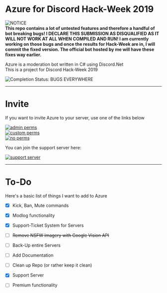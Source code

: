 # Azure for Discord Hack-Week 2019
![NOTICE](https://img.shields.io/badge/IMPORTANT0%20NOTICE-SERIOUS%20BUGS-critical.svg)  
**This repo contains a lot of untested features and therefore a handful of bot breaking bugs! I DECLARE THIS SUBMISSION AS DISQUALIFIED AS IT WILL NOT WORK AT ALL WHEN COMPILED AND RUN! I am currently working on those bugs and once the results for Hack-Week are in, I will commit the fixed version. The official bot hosted by me will have these fixes way earlier.**

Azure is a moderation bot written in C# using Discord.Net  
This is a project for Discord Hack-Week 2019

![Completion Status: BUGS EVERYWHERE](https://img.shields.io/badge/Completion%20Status-DON'T%20COMPILE-critical.svg)

---

# Invite

If you want to invite Azure to your server, use one of the links below

[![admin perms](https://img.shields.io/badge/Invite-Admin%20Permissions-important.svg "It is never recommended to invite a bot with admin permissions!")](https://discordapp.com/api/oauth2/authorize?client_id=592767862347661312&permissions=8&scope=bot)  
[![custom perms](https://img.shields.io/badge/Invite-Customizable%20Permissions-success.svg "Recommended Option where you can opt-out of certain permissions")](https://discordapp.com/api/oauth2/authorize?client_id=592767862347661312&permissions=2080894199&scope=bot)  
[![no perms](https://img.shields.io/badge/Invite-No%20Permissions-007FFF.svg "This bot will most likely not work without any permissions")](https://discordapp.com/api/oauth2/authorize?client_id=592767862347661312&permissions=0&scope=bot)

You can join the support server here:

[![support server](https://discordapp.com/api/guilds/593009615747416065/widget.png)](https://discord.gg/7PkVUbY)

---

# To-Do

Here's a basic list of things I want to add to Azure

- [x] Kick, Ban, Mute commands
- [x] Modlog functionality
- [x] Support-Ticket System for Servers
- [ ] ~~Remove NSFW Imagery with Google Vision API~~
- [ ] Back-Up entire Servers

- [ ] Add Documentation
- [ ] Clean up Repo (or rather keep it clean)

- [x] Support Server
- [ ] Premium functionality 
